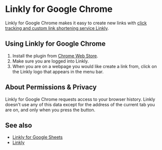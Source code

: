 # Linkly for Google Chrome

Linkly for Google Chrome makes it easy to create new links with [click tracking and custom link shortening service Linkly](https://linklyhq.com).

## Using Linkly for Google Chrome

1. Install the plugin from [Chrome Web Store](https://chrome.google.com/webstore/detail/linkly-for-google-chrome/eafdoeojplandfjbmjkglljhlckoajcg).
2. Make sure you are logged into Linkly.
3. When you are on a webpage you would like create a link from, click on the Linkly logo that appears in the menu bar.

## About Permissions & Privacy

Linkly for Google Chrome requests access to your browser history. Linkly doesn't use any of this data except for the address of the current tab you are on, and only when you press the button.

## See also

* [Linkly for Google Sheets](https://gsuite.google.com/marketplace/app/linkly_for_google_sheets/877597528733?pann=cwsdp&hl=en-GB)
* [Linkly](https://linklyhq.com)

